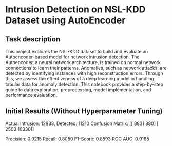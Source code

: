 # Intrusion Detection on NSL-KDD Dataset using AutoEncoder

## Task description

This project explores the NSL-KDD dataset to build and evaluate an Autoencoder-based model for network intrusion detection. The Autoencoder, a neural network architecture, is trained on normal network connections to learn their patterns. Anomalies, such as network attacks, are detected by identifying instances with high reconstruction errors. Through this, we assess the effectiveness of a deep learning model in handling tabular data for anomaly detection. This notebook provides a step-by-step guide to data exploration, preprocessing, model implementation, and performance evaluation.

## Initial Results (Without Hyperparameter Tuning)

Actual Intrusion: 12833, Detected: 11210
Confusion Matrix:
[[ 8831   880]
 [ 2503 10330]]

Precision: 0.9215
Recall: 0.8050
F1-Score: 0.8593
ROC AUC: 0.9165